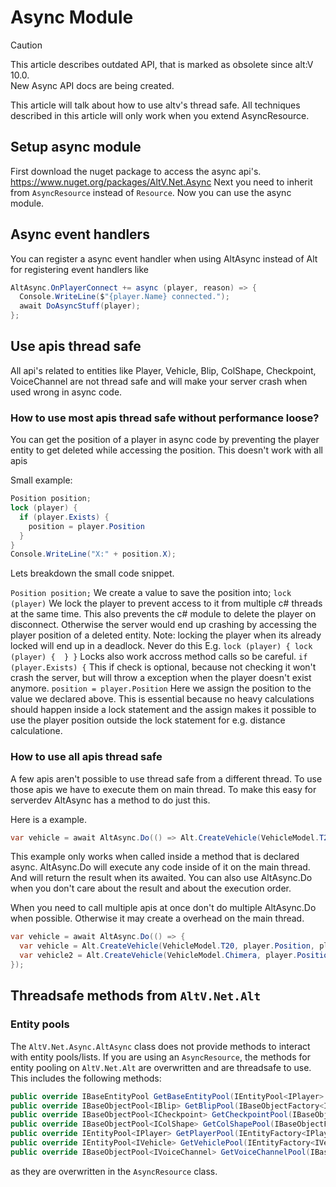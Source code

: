 # Async Module

> [!CAUTION]
> This article describes outdated API, that is marked as obsolete since alt:V 10.0.<br>
> New Async API docs are being created.<br>

This article will talk about how to use altv's thread safe. 
All techniques described in this article will only work when you extend AsyncResource.

## Setup async module

First download the nuget package to access the async api's. https://www.nuget.org/packages/AltV.Net.Async
Next you need to inherit from ```AsyncResource``` instead of ```Resource```. 
Now you can use the async module.

## Async event handlers

You can register a async event handler when using AltAsync instead of Alt for registering event handlers like

```cs
AltAsync.OnPlayerConnect += async (player, reason) => {
  Console.WriteLine($"{player.Name} connected.");
  await DoAsyncStuff(player);
};
```

## Use apis thread safe

All api's related to entities like Player, Vehicle, Blip, ColShape, Checkpoint, VoiceChannel are not thread safe and will make your server crash when used wrong in async code.

### How to use most apis thread safe without performance loose?

You can get the position of a player in async code by preventing the player entity to get deleted while accessing the position.
This doesn't work with all apis

Small example:

```cs
Position position;
lock (player) {
  if (player.Exists) {
    position = player.Position
  }
}
Console.WriteLine("X:" + position.X);
```

Lets breakdown the small code snippet.

```Position position;```
We create a value to save the position into;
```lock (player)```
We lock the player to prevent access to it from multiple c# threads at the same time. 
This also prevents the c# module to delete the player on disconnect. 
Otherwise the server would end up crashing by accessing the player position of a deleted entity.
Note: locking the player when its already locked will end up in a deadlock. Never do this E.g. ```lock (player) { lock (player) {  } }```
Locks also work accross method calls so be careful.
```if (player.Exists) {```
This if check is optional, because not checking it won't crash the server, but will throw a exception when the player doesn't exist anymore.
```position = player.Position```
Here we assign the position to the value we declared above. This is essential because no heavy calculations should happen inside a lock statement and the assign makes it possible to use the player position outside the lock statement for e.g. distance calculatione.

### How to use all apis thread safe

A few apis aren't possible to use thread safe from a different thread.
To use those apis we have to execute them on main thread. To make this easy for serverdev AltAsync has a method to do just this.

Here is a example.

```cs
var vehicle = await AltAsync.Do(() => Alt.CreateVehicle(VehicleModel.T20, player.Position, player.Rotation));
```

This example only works when called inside a method that is declared async.
AltAsync.Do will execute any code inside of it on the main thread. And will return the result when its awaited. You can also use AltAsync.Do when you don't care about the result and about the execution order.

When you need to call multiple apis at once don't do multiple AltAsync.Do when possible. Otherwise it may create a overhead on the main thread.

```cs
var vehicle = await AltAsync.Do(() => {
  var vehicle = Alt.CreateVehicle(VehicleModel.T20, player.Position, player.Rotation);
  var vehicle2 = Alt.CreateVehicle(VehicleModel.Chimera, player.Position, player.Rotation);
});
```

## Threadsafe methods from `AltV.Net.Alt`

### Entity pools

The `AltV.Net.Async.AltAsync` class does not provide methods to interact with entity pools/lists. If you are using an `AsyncResource`, the methods for entity pooling on `AltV.Net.Alt` are overwritten and are threadsafe to use. This includes the following methods:

```csharp
public override IBaseEntityPool GetBaseEntityPool(IEntityPool<IPlayer> playerPool, IEntityPool<IVehicle> vehiclePool);
public override IBaseObjectPool<IBlip> GetBlipPool(IBaseObjectFactory<IBlip> blipFactory);
public override IBaseObjectPool<ICheckpoint> GetCheckpointPool(IBaseObjectFactory<ICheckpoint> checkpointFactory);
public override IBaseObjectPool<IColShape> GetColShapePool(IBaseObjectFactory<IColShape> colShapeFactory);
public override IEntityPool<IPlayer> GetPlayerPool(IEntityFactory<IPlayer> playerFactory);
public override IEntityPool<IVehicle> GetVehiclePool(IEntityFactory<IVehicle> vehicleFactory);
public override IBaseObjectPool<IVoiceChannel> GetVoiceChannelPool(IBaseObjectFactory<IVoiceChannel> voiceChannelFactory);
```

as they are overwritten in the `AsyncResource` class.
